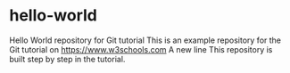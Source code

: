 # hello-world
Hello World repository for Git tutorial
This is an example repository for the Git tutorial on https://www.w3schools.com
A new line
This repository is built step by step in the tutorial.
